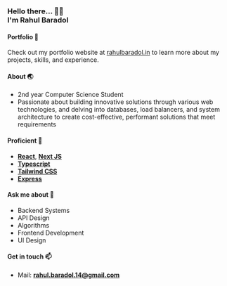 <h3>
   Hello there... 👋😊  <br>
   I'm
   <span>
      Rahul Baradol
   </span>
  <br>
</h3>

#### Portfolio 🌟

Check out my portfolio website at [rahulbaradol.in](https://rahulbaradol.in) to learn more about my projects, skills, and experience.

#### About 🌏
- 2nd year Computer Science Student
- Passionate about building innovative solutions through various web technologies, and delving into databases, load balancers, and system architecture to create cost-effective, performant solutions that meet requirements

#### Proficient 🚀 
- **[React](https://reactjs.org)**, **[Next JS](https://nextjs.org/)**
- **[Typescript](https://www.typescriptlang.org/)**
- **[Tailwind CSS](https://tailwindcss.com)**
- **[Express](https://expressjs.com/)**

#### Ask me about 💬
- Backend Systems
- API Design
- Algorithms
- Frontend Development
- UI Design

#### Get in touch 📫
- Mail: **rahul.baradol.14@gmail.com**
